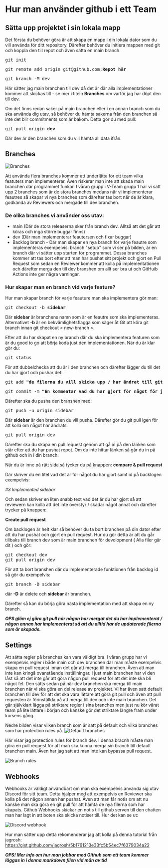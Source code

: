 # Hur man använder github i ett Team

## Sätta upp projektet i sin lokala mapp

Det första du behöver göra är att skapa en mapp i din lokala dator som du vill använda för ditt repository. Därefter behöver du initiera mappen med git och koppla den till repot och även sätta en main branch.

<pre>git init</pre>
<pre>git remote add origin git@github.com:<b>Repot här</b></pre>
<pre>git branch -M dev</pre>

Här sätter jag main branchen till dev då det är där alla implementationer kommer att skickas till - se mer i titeln **Branches** om varför jag har döpt den till dev.

Om det finns redan saker på main branchen eller i en annan branch som du ska använda dig utav, så behöver du hämta sakerna från den branchen så inte det blir commitments som är bakom. Detta gör du med pull:

<pre>git pull origin <b>dev</b></pre>

Där dev är den branchen som du vill hämta all data ifrån.

## Branches

![Branches](assets/github/branches.png "branches")

Att använda flera branches kommer att underlätta för ett team vilka featuters man implementerar. Även riskerar man inte att skada main branchen där programmet funkar. I våran grupp i V-Team grupp 1 har vi satt upp 2 branches som är de stora branches medans när vi implementerar feautres så skapar vi nya branches som därefter tas bort när de är klara, godkända av Reviewers och mergade till dev branchen.

### De olika branches vi använder oss utav:

- main (Där de stora releaserna sker från branch dev. Alltså att det går att köras och inga större buggar finns)
- dev (Där man implementerar feautersen och fixar buggar)
- Backlog branch - Där man skapar en nya branch för varje feautre som implementeras exempelvis: branch "setup" som vi ser på bilden, är en branch där vi sätter upp starten för programmet. Dessa branches kommer att tas bort efter att man har pushat sitt projekt och gjort en Pull Request som sedan en Reviewer kommer att kolla på implementationen och därefter merga den till dev branshen om allt ser bra ut och GitHuib Actions inte ger några varningar.

### Hur skapar man en branch vid varje feature?

Hur man skapar branch för varje feauture man ska implementera gör man:

<pre>git checkout -b <b>sidebar</b></pre>

Där **sidebar** är branchens namn som är en feautre som ska implementeras.
Alternativet **-b** är en bekvämlighetsflagga som säger åt Git att köra git branch innan git checkout
< new-branch >.

Efter att du har skapat en ny branch där du ska implementera featuren som är du good to go att börja koda just den implementationen. När du är klar gör du:

<pre>git status</pre>

För att dubbelchecka att du är i den branchen och därefter lägger du till det du har gjort och pushar det:

<pre>git add <b>"de filerna du vill skicka upp / har ändrat till github"</b></pre>
<pre>git commit -m <b>"En kommentar vad du har gjort för något för just den filen"</b></pre>

Därefter ska du pusha den branshen med:

<pre>git push -u origin sidebar</pre>

Där **sidebar** är den branchen du vill pusha.
Därefter gör du git pull igen för att kolla om något har ändrats.

<pre>git pull origin dev</pre>

Därefter ska du skapa en pull request genom att gå in på den länken som står efter att du har pushat repot. Om du inte hittar länken så går du in på github och in i din branch.

När du är inne på rätt sida så tycker du på knappen:
**compare & pull request**

Där skriver du en titel vad det är för något du har gjort samt id på backlogen exempelvis:

_#3 Implemented sidebar_

Och sedan skriver en liten snabb text vad det är du har gjort så att reviewern kan kolla att det inte överstyr / skadar något annat och därefter trycker på knappen:

**Create pull request**

Om backlogen är helt klar så behöver du ta bort branchen på din dator efter att du har pushat och gjort en pull request. Hur du gör detta är att du går tillbaks till branch dev som är main branchen för devolopment ( Alla filer går dit ) och gör:

<pre>git checkout dev
git pull origin dev</pre>

För att ta bort branshen där du implementerade funktionen från backlog id så gör du exempelvis:

<pre>git branch -D sidebar</pre>

där **-D** är delete och **sidebar** är branchen.

Därefter så kan du börja göra nästa implementation med att skapa en ny branch.

**_OPS glöm ej göra git pull när någon har mergat det du har implementerat / någon annan har implementerat så att du alltid har de updaterade filerna som är skapade._**

## Settings

Att sätta regler på branches kan vara väldigt bra. I våran grupp har vi exempelvis regler i både main och dev branchen där man måste exempelvis skapa en pull request innan det går att merga till branchen. Även att man inte kan kringå ovanstående inställningar. I just main branchen har vi den låst så att det inte går att göra någon pull request för att det inte ska bli något fel. Den sätts sedan på när dev branchen ska merga till main branchen när vi ska göra en del release av projektet. Vi har även satt default branchen till dev för att det ska vara lättare att göra git pull och även att pull requesten är förinställda på att merga till dev och inte main branchen. Det går självklart lägga på striktare regler i sina branches men just nu kör vårat team på lite lättare i början och kanske gör det striktare längre fram under kursens gång.

Nedre bilden visar vilken branch som är satt på default och vilka branches som har protection rules på.
![Default branches](assets/github/branch1.png "Default branches")

Här visar jag protection rules för branch dev. I denna bracnh måste man göra en pull request för att man ska kunna merga sin branch till default branchen main. Även har jag satt att man inte kan bypassa pull request.

![Branch rules](assets/github/branchRule.png "Branch rules")

## Webhooks

Webhooks är väldigt användbart om man ska exempelvis använda sig utav Discord för sitt team. Detta hjälper med att exempelvis en Reviewer ska kolla på det någon annan har pushat. Även att man får notis om att nu kanske man ska göra en git pull för att hämta de nya filerna som har skapats. Github Webhooks skickar en notis till github serven till den chatten man har lagt in att boten ska skicka notiser till. Hur det kan se ut:

![Discord webhook](assets/github/webhook.png "Discord webhook")

Hur man sätter upp detta rekomenderar jag att kolla på denna tutorial från jagrosh: https://gist.github.com/jagrosh/5b1761213e33fc5b54ec7f6379034a22

**_OPS! Mer info om hur man jobbar med Github som ett team kommer läggas in i denna markdown filen vid mån av tid_**
